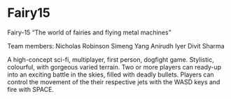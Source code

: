 # Fairy15

Fairy-15
“The world of fairies and flying metal machines”

Team members:
Nicholas Robinson
Simeng Yang
Anirudh Iyer
Divit Sharma

A high-concept sci-fi, multiplayer, first person, dogfight game. 
Stylistic, colourful, with gorgeous varied terrain. Two or more players can ready-up into an exciting battle in the skies, filled with deadly bullets. Players can control the movement of the their respective jets with the WASD keys and fire with SPACE. 
